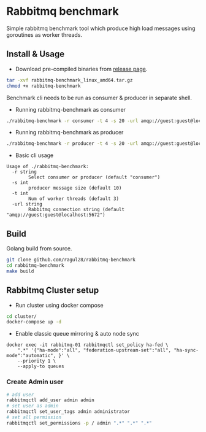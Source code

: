 # Rabbitmq benchmark

Simple rabbitmq benchmark tool which produce high load messages using goroutines as worker threads.  

## Install & Usage 

* Download pre-compiled binaries from [release page](https://github.com/ragul28/rabbitmq-benchmark/releases).
```sh
tar -xvf rabbitmq-benchmark_linux_amd64.tar.gz
chmod +x rabbitmq-benchmark
```

Benchmark cli needs to be run as consumer & producer in separate shell.

* Running rabbitmq-benchmark as consumer
```sh
./rabbitmq-benchmark -r consumer -t 4 -s 20 -url amqp://guest:guest@localhost:5672
```

* Running rabbitmq-benchmark as producer
```sh
./rabbitmq-benchmark -r producer -t 4 -s 20 -url amqp://guest:guest@localhost:5672
```

* Basic cli usage
```
Usage of ./rabbitmq-benchmark:
  -r string
        Select consumer or producer (default "consumer")
  -s int
        producer message size (default 10)
  -t int
        Num of worker threads (default 3)
  -url string
        Rabbitmq connection string (default "amqp://guest:guest@localhost:5672")
```

## Build

Golang build from source.
```sh
git clone github.com/ragul28/rabbitmq-benchmark
cd rabbitmq-benchmark
make build
```

## Rabbitmq Cluster setup

* Run cluster using docker compose
```bash
cd cluster/
docker-compose up -d
```

* Enable classic queue mirroring & auto node sync
```
docker exec -it rabbitmq-01 rabbitmqctl set_policy ha-fed \
    ".*" '{"ha-mode":"all", "federation-upstream-set":"all", "ha-sync-mode":"automatic", }' \
    --priority 1 \
    --apply-to queues
```

### Create Admin user
```bash
# add user
rabbitmqctl add_user admin admin
# set user as admin
rabbitmqctl set_user_tags admin administrator
# set all permission
rabbitmqctl set_permissions -p / admin ".*" ".*" ".*"
```

